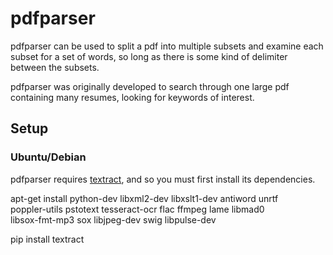 # pdfparser

pdfparser can be used to split a pdf into multiple subsets and examine each
subset for a set of words, so long as there is some kind of delimiter between
the subsets.

pdfparser was originally developed to search through one large pdf containing
many resumes, looking for keywords of interest.

## Setup

### Ubuntu/Debian

pdfparser requires [textract](http://textract.readthedocs.io/en/latest/installation.html), and so you must first install its dependencies.

  apt-get install python-dev libxml2-dev libxslt1-dev antiword unrtf \
      poppler-utils pstotext tesseract-ocr flac ffmpeg lame libmad0 \
      libsox-fmt-mp3 sox libjpeg-dev swig libpulse-dev

  pip install textract
